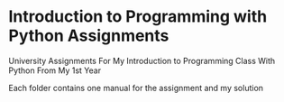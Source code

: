 # Introduction to Programming with Python Assignments

University Assignments For My Introduction to Programming Class With Python From My 1st Year

Each folder contains one manual for the assignment and my solution
